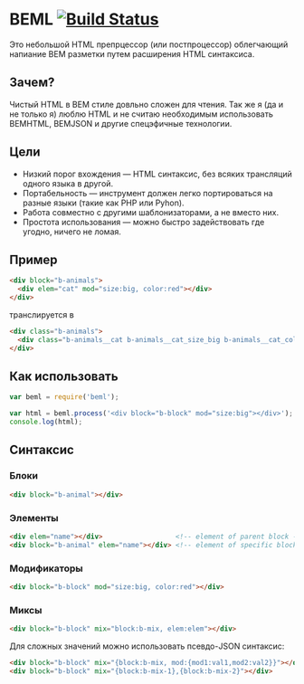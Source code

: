 BEML [![Build Status][build]][build-link]
=================================================================================
[build]: https://travis-ci.org/zenwalker/node-beml.png?branch=master
[build-link]: https://travis-ci.org/zenwalker/node-beml

Это небольшой HTML препрцессор (или постпроцессор) облегчающий напиание BEM разметки путем расширения HTML синтаксиса.


Зачем?
------

Чистый HTML в BEM стиле довльно сложен для чтения. Так же я (да и не только я) люблю HTML и не считаю необходимым использовать BEMHTML, BEMJSON и другие спецэфичные технологии.


Цели
----

* Низкий порог вхождения — HTML синтаксис, без всяких трансляций одного языка в другой.
* Портабельность — инструмент должен легко портироваться на разные языки (такие как PHP или Pyhon).
* Работа совместно с другими шаблонизаторами, а не вместо них.
* Простота использования — можно быстро задействовать где угодно, ничего не ломая.


Пример
------

```html
<div block="b-animals">
  <div elem="cat" mod="size:big, color:red"></div>
</div>
```

транслируется в

```html
<div class="b-animals">
  <div class="b-animals__cat b-animals__cat_size_big b-animals__cat_color_red"></div>
</div>
```


Как использовать
----------------

```javascript
var beml = require('beml');

var html = beml.process('<div block="b-block" mod="size:big"></div>');
console.log(html);

```


Синтаксис
---------


### Блоки

```html
<div block="b-animal"></div>
```

### Элементы

```html
<div elem="name"></div>                  <!-- element of parent block -->
<div block="b-animal" elem="name"></div> <!-- element of specific block -->
```

### Модификаторы

```html
<div block="b-block" mod="size:big, color:red"></div>
```

### Миксы

```html
<div block="b-block" mix="block:b-mix, elem:elem"></div>
```

Для сложных значений можно использовать псевдо-JSON синтаксис:

```html
<div block="b-block" mix="{block:b-mix, mod:{mod1:val1,mod2:val2}}"></div>
<div block="b-block" mix="{block:b-mix-1},{block:b-mix-2}"></div>
```

